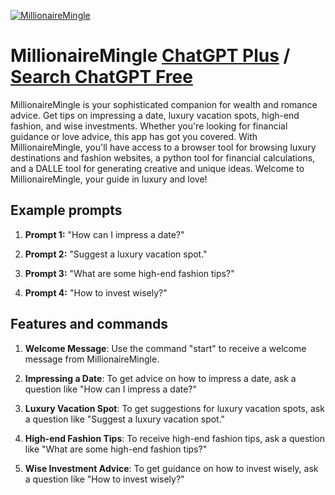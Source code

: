 
[![MillionaireMingle](https://files.oaiusercontent.com/file-nemXXIB6xdb4Qi2YYjrhdKfQ?se=2123-10-18T01%3A54%3A44Z&sp=r&sv=2021-08-06&sr=b&rscc=max-age%3D31536000%2C%20immutable&rscd=attachment%3B%20filename%3D14d5eaf9-1674-4a54-8841-1516c42dea27.png&sig=yIPx6bJF5EcPbUeFevTQ6o66MCFfR05FBb4k2LtI8Ck%3D)](https://chat.openai.com/g/g-TCpEwWzTL-millionairemingle)

# MillionaireMingle [ChatGPT Plus](https://chat.openai.com/g/g-TCpEwWzTL-millionairemingle) / [Search ChatGPT Free](https://gptcall.net/index.html#/?search=MillionaireMingle)

MillionaireMingle is your sophisticated companion for wealth and romance advice. Get tips on impressing a date, luxury vacation spots, high-end fashion, and wise investments. Whether you're looking for financial guidance or love advice, this app has got you covered. With MillionaireMingle, you'll have access to a browser tool for browsing luxury destinations and fashion websites, a python tool for financial calculations, and a DALLE tool for generating creative and unique ideas. Welcome to MillionaireMingle, your guide in luxury and love!

## Example prompts

1. **Prompt 1:** "How can I impress a date?"

2. **Prompt 2:** "Suggest a luxury vacation spot."

3. **Prompt 3:** "What are some high-end fashion tips?"

4. **Prompt 4:** "How to invest wisely?"

## Features and commands

1. **Welcome Message**: Use the command "start" to receive a welcome message from MillionaireMingle.

2. **Impressing a Date**: To get advice on how to impress a date, ask a question like "How can I impress a date?"

3. **Luxury Vacation Spot**: To get suggestions for luxury vacation spots, ask a question like "Suggest a luxury vacation spot."

4. **High-end Fashion Tips**: To receive high-end fashion tips, ask a question like "What are some high-end fashion tips?"

5. **Wise Investment Advice**: To get guidance on how to invest wisely, ask a question like "How to invest wisely?"


